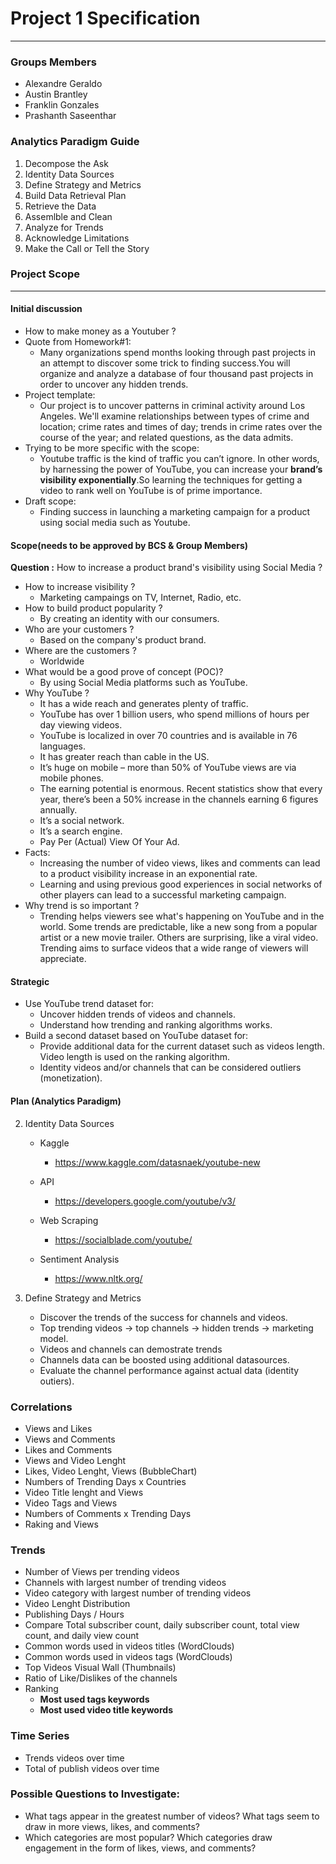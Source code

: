 # Project 1 Specification
____________
### Groups Members
* Alexandre Geraldo
* Austin Brantley
* Franklin Gonzales
* Prashanth Saseenthar
  
 ### Analytics Paradigm Guide
1. Decompose the Ask
2. Identity Data Sources
3. Define Strategy and Metrics
4. Build Data Retrieval Plan
5. Retrieve the Data
6. Assemlble and Clean
7. Analyze for Trends
8. Acknowledge Limitations
9. Make the Call or Tell the Story

### Project Scope
_____
#### Initial discussion
- How to make money as a Youtuber ?
- Quote from Homework#1: 
  - Many organizations spend months looking through past projects in an attempt to discover some trick to finding success.You will organize and analyze a database of four thousand past projects in order to uncover any hidden trends.
- Project template:
  - Our project is to uncover patterns in criminal activity around Los Angeles. We'll examine relationships between types of crime and location; crime rates and times of day; trends in crime rates over the course of the year; and related questions, as the data admits.
- Trying to be more specific with the scope:
  - Youtube traffic is the kind of traffic you can’t ignore. In other words, by harnessing the power of YouTube, you can increase your **brand’s visibility exponentially**.So learning the techniques for getting a video to rank well on YouTube is of prime importance.
- Draft scope:
  - Finding success in launching a marketing campaign for a product using social media such as Youtube.

#### Scope(needs to be approved by BCS & Group Members)
**Question :** How to increase a product brand's visibility using Social Media ? 

- How to increase visibility ?
  - Marketing campaings on TV, Internet, Radio, etc.
- How to build product popularity ?
  - By creating an identity with our consumers.
- Who are your customers ?
  - Based on the company's product brand.
- Where are the customers ?
  - Worldwide
- What would be a good prove of concept (POC)?
  - By using Social Media platforms such as YouTube.
- Why YouTube ?
  - It has a wide reach and generates plenty of traffic.
  - YouTube has over 1 billion users, who spend millions of hours per day viewing videos.
  - YouTube is localized in over 70 countries and is available in 76 languages.
  - It has greater reach than cable in the US.
  - It’s huge on mobile – more than 50% of YouTube views are via mobile phones.
  - The earning potential is enormous. Recent statistics show that every year, there’s been a 50% increase in the channels earning 6 figures annually.
  - It’s a social network.
  - It’s a search engine.
  - Pay Per (Actual) View Of Your Ad.
- Facts:
    - Increasing the number of video views, likes and comments can lead to a product visibility increase in an exponential rate.
    - Learning and using previous good experiences in social networks of other players can lead to a successful marketing campaign. 
- Why trend is so important ?
  - Trending helps viewers see what's happening on YouTube and in the world. Some trends are predictable, like a new song from a popular artist or a new movie trailer. Others are surprising, like a viral video. Trending aims to surface videos that a wide range of viewers will appreciate.

 


#### Strategic
- Use YouTube trend dataset for:
  - Uncover hidden trends of videos and channels.
  - Understand how trending and ranking algorithms works.
- Build a second dataset based on YouTube dataset for:
  - Provide additional data for the current dataset such as videos length. Video length is used on the ranking algorithm.
  - Identity videos and/or channels that can be considered outliers (monetization).
  
#### Plan (**Analytics Paradigm**)
2. Identity Data Sources
    - Kaggle
      - https://www.kaggle.com/datasnaek/youtube-new
    - API
      - https://developers.google.com/youtube/v3/
    - Web Scraping
      - https://socialblade.com/youtube/

    - Sentiment Analysis
      - https://www.nltk.org/

3. Define Strategy and Metrics
   + Discover the trends of the success for channels and videos.
   + Top trending videos -> top channels -> hidden trends -> marketing model.
   + Videos and channels can demostrate trends
   + Channels data can be boosted using additional datasources.
   + Evaluate the channel performance against actual data (identity outiers).
 
 ### Correlations
* Views and Likes
* Views and Comments
* Likes and Comments
* Views and Video Lenght
* Likes, Video Lenght, Views (BubbleChart)
* Numbers of Trending Days x Countries
* Video Title lenght and Views
* Video Tags and Views
* Numbers of Comments x Trending Days
* Raking and Views

### Trends
* Number of Views per trending videos
* Channels with largest number of trending videos
* Video category with largest number of trending videos
* Video Lenght Distribution
* Publishing Days / Hours
* Compare Total subscriber count, daily subscriber count, total view count, and daily view count
* Common words used in videos titles (WordClouds)
* Common words used in videos tags (WordClouds)
* Top Videos Visual Wall (Thumbnails)
* Ratio of Like/Dislikes of the channels
* Ranking
  * **Most used tags keywords**
  * **Most used video title keywords**

### Time Series
* Trends videos over time
* Total of publish videos over time

### Possible Questions to Investigate:
* What tags appear in the greatest number of videos? What tags seem to draw in more views, likes, and comments?
* Which categories are most popular? Which categories draw engagement in the form of likes, views, and comments?


